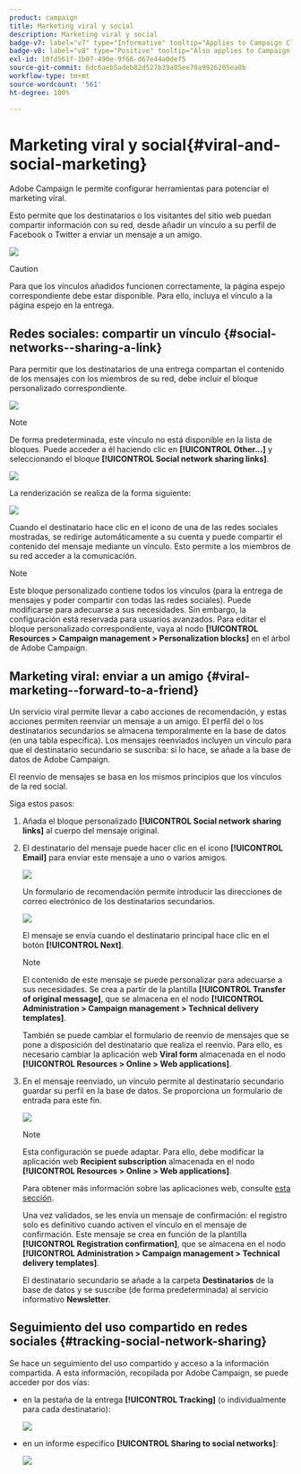```yaml
---
product: campaign
title: Marketing viral y social
description: Marketing viral y social
badge-v7: label="v7" type="Informative" tooltip="Applies to Campaign Classic v7"
badge-v8: label="v8" type="Positive" tooltip="Also applies to Campaign v8"
exl-id: 10fd561f-1b07-490e-9f66-d67e44a0def5
source-git-commit: 6dc6aeb5adeb82d527b39a05ee70a9926205ea0b
workflow-type: tm+mt
source-wordcount: '561'
ht-degree: 100%

---
```


# Marketing viral y social{#viral-and-social-marketing}



Adobe Campaign le permite configurar herramientas para potenciar el marketing viral.

Esto permite que los destinatarios o los visitantes del sitio web puedan compartir información con su red, desde añadir un vínculo a su perfil de Facebook o Twitter a enviar un mensaje a un amigo.

![](assets/s_ncs_user_viral_icons.png)

>[!CAUTION]
>
>Para que los vínculos añadidos funcionen correctamente, la página espejo correspondiente debe estar disponible. Para ello, incluya el vínculo a la página espejo en la entrega.

## Redes sociales: compartir un vínculo {#social-networks--sharing-a-link}

Para permitir que los destinatarios de una entrega compartan el contenido de los mensajes con los miembros de su red, debe incluir el bloque personalizado correspondiente.

![](assets/s_ncs_user_viral_add_link.png)

>[!NOTE]
>
>De forma predeterminada, este vínculo no está disponible en la lista de bloques. Puede acceder a él haciendo clic en **[!UICONTROL Other...]** y seleccionando el bloque **[!UICONTROL Social network sharing links]**.

![](assets/s_ncs_user_viral_add_link_via_others.png)

La renderización se realiza de la forma siguiente:

![](assets/s_ncs_user_viral_add_link_rendering.png)

Cuando el destinatario hace clic en el icono de una de las redes sociales mostradas, se redirige automáticamente a su cuenta y puede compartir el contenido del mensaje mediante un vínculo. Esto permite a los miembros de su red acceder a la comunicación.

>[!NOTE]
>
>Este bloque personalizado contiene todos los vínculos (para la entrega de mensajes y poder compartir con todas las redes sociales). Puede modificarse para adecuarse a sus necesidades. Sin embargo, la configuración está reservada para usuarios avanzados. Para editar el bloque personalizado correspondiente, vaya al nodo **[!UICONTROL Resources > Campaign management > Personalization blocks]** en el árbol de Adobe Campaign.

## Marketing viral: enviar a un amigo {#viral-marketing--forward-to-a-friend}

Un servicio viral permite llevar a cabo acciones de recomendación, y estas acciones permiten reenviar un mensaje a un amigo. El perfil del o los destinatarios secundarios se almacena temporalmente en la base de datos (en una tabla específica). Los mensajes reenviados incluyen un vínculo para que el destinatario secundario se suscriba: si lo hace, se añade a la base de datos de Adobe Campaign.

El reenvío de mensajes se basa en los mismos principios que los vínculos de la red social.

Siga estos pasos:

1. Añada el bloque personalizado **[!UICONTROL Social network sharing links]** al cuerpo del mensaje original.
1. El destinatario del mensaje puede hacer clic en el icono **[!UICONTROL Email]** para enviar este mensaje a uno o varios amigos.

   ![](assets/s_ncs_user_viral_email_link.png)

   Un formulario de recomendación permite introducir las direcciones de correo electrónico de los destinatarios secundarios.

   ![](assets/s_ncs_user_viral_email_msg.png)

   El mensaje se envía cuando el destinatario principal hace clic en el botón **[!UICONTROL Next]**.

   >[!NOTE]
   >
   >El contenido de este mensaje se puede personalizar para adecuarse a sus necesidades. Se crea a partir de la plantilla **[!UICONTROL Transfer of original message]**, que se almacena en el nodo **[!UICONTROL Administration > Campaign management > Technical delivery templates]**.
   >
   >También se puede cambiar el formulario de reenvío de mensajes que se pone a disposición del destinatario que realiza el reenvío. Para ello, es necesario cambiar la aplicación web **Viral form** almacenada en el nodo **[!UICONTROL Resources > Online > Web applications]**.

1. En el mensaje reenviado, un vínculo permite al destinatario secundario guardar su perfil en la base de datos. Se proporciona un formulario de entrada para este fin.

   ![](assets/s_ncs_user_viral_create_account_form.png)

   >[!NOTE]
   >
   >Esta configuración se puede adaptar. Para ello, debe modificar la aplicación web **Recipient subscription** almacenada en el nodo **[!UICONTROL Resources > Online > Web applications]**.
   >
   >Para obtener más información sobre las aplicaciones web, consulte [esta sección](../../web/using/about-web-applications.md).

   Una vez validados, se les envía un mensaje de confirmación: el registro solo es definitivo cuando activen el vínculo en el mensaje de confirmación. Este mensaje se crea en función de la plantilla **[!UICONTROL Registration confirmation]**, que se almacena en el nodo **[!UICONTROL Administration > Campaign management > Technical delivery templates]**.

   El destinatario secundario se añade a la carpeta **Destinatarios** de la base de datos y se suscribe (de forma predeterminada) al servicio informativo **Newsletter**.

## Seguimiento del uso compartido en redes sociales {#tracking-social-network-sharing}

Se hace un seguimiento del uso compartido y acceso a la información compartida. A esta información, recopilada por Adobe Campaign, se puede acceder por dos vías:

* en la pestaña de la entrega **[!UICONTROL Tracking]** (o individualmente para cada destinatario):

   ![](assets/s_ncs_user_network_del_tracking_tab.png)

* en un informe específico **[!UICONTROL Sharing to social networks]**:

   ![](assets/s_ncs_user_viral_report.png)
